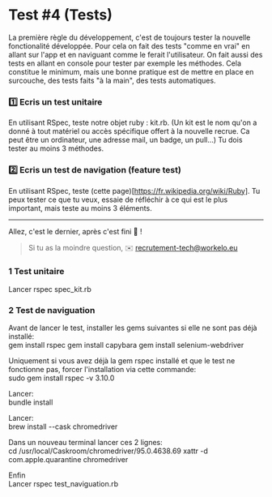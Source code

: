 # Test #4 (Tests)

La première règle du développement, c'est de toujours tester la nouvelle fonctionalité développée. Pour cela on fait des tests "comme en vrai" en allant sur l'app et en naviguant comme le ferait l'utilisateur. On fait aussi des tests en allant en console pour tester par exemple les méthodes.
Cela constitue le minimum, mais une bonne pratique est de mettre en place en surcouche, des tests faits "à la main", des tests automatiques.

### 1️⃣ Ecris un test unitaire

En utilisant RSpec, teste notre objet ruby : kit.rb.
(Un kit est le nom qu'on a donné à tout matériel ou accès spécifique offert à la nouvelle recrue. Ca peut être un ordinateur, une adresse mail, un badge, un pull...)
Tu dois tester au moins 3 méthodes.

### 2️⃣ Ecris un test de navigation (feature test)

En utilisant RSpec, teste (cette page)[https://fr.wikipedia.org/wiki/Ruby].
Tu peux tester ce que tu veux, essaie de réfléchir à ce qui est le plus important, mais teste au moins 3 éléments.

---
Allez, c'est le dernier, après c'est fini 💪 !

> Si tu as la moindre question, ✉️ recrutement-tech@workelo.eu

### 1 Test unitaire<br>
Lancer rspec spec_kit.rb

### 2 Test de naviguation<br>
Avant de lancer le test, installer les gems suivantes si elle ne sont pas déjà installé:<br>
gem install rspec
gem install capybara
gem install selenium-webdriver

Uniquement si vous avez déjà la gem rspec installé et que le  test ne fonctionne pas, forcer l'installation via cette commande:<br>
sudo gem install rspec -v 3.10.0

Lancer:<br>
bundle install

Lancer:<br>
brew install --cask chromedriver

Dans un nouveau terminal lancer ces 2 lignes:<br>
cd /usr/local/Caskroom/chromedriver/95.0.4638.69
xattr -d com.apple.quarantine chromedriver

Enfin<br>
Lancer rspec test_naviguation.rb
